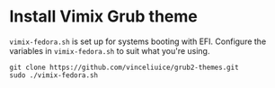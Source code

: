 # Install Vimix Grub theme

`vimix-fedora.sh` is set up for systems booting with EFI. Configure the variables in `vimix-fedora.sh` to suit what you're using.
```
git clone https://github.com/vinceliuice/grub2-themes.git
sudo ./vimix-fedora.sh
```

